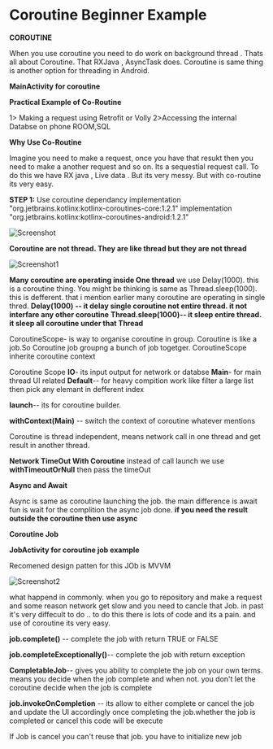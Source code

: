 # Coroutine Beginner Example
**COROUTINE**

When you use coroutine you need to do work on background thread . Thats all about Coroutine. That RXJava , AsyncTask does. Coroutine is same thing is another option for threading in Android.

**MainActivity for coroutine**

**Practical Example of Co-Routine**

1> Making a request using Retrofit or Volly
2>Accessing the internal Databse on phone ROOM,SQL

**Why Use Co-Routine**

Imagine you need to make a request, once you have that resukt then you need to make a another request and so on. Its a sequestial request call. To do this we have RX java , Live data . But its very messy. But with co-routine its very easy.

**STEP 1:**
Use coroutine dependancy
implementation "org.jetbrains.kotlinx:kotlinx-coroutines-core:1.2.1"
implementation "org.jetbrains.kotlinx:kotlinx-coroutines-android:1.2.1"

![Screenshot](https://user-images.githubusercontent.com/8407230/118372619-3dd31200-b5d0-11eb-8a01-986cfcba6adb.png)



**Coroutine are not thread. They are like thread but they are not thread** 

![Screenshot1](https://user-images.githubusercontent.com/8407230/118372683-7ecb2680-b5d0-11eb-816d-9534b39cbed7.png)

**Many coroutine are operating inside One thread**
we use Delay(1000). this is a coroutine thing. You might be thinking is same as Thread.sleep(1000).
this is defferent. that i mention earlier many coroutine are operating in single thred.
**Delay(1000) -- it delay single coroutine not entire thread. it not interfare any other coroutine**
**Thread.sleep(1000)-- it sleep entire thread. it sleep all coroutine under that Thread**


CoroutineScope- is way to organise coroutine in group. Coroutine is like a job.So Coroutine job groupng a bunch of job togetger. CoroutineScope inherite coroutine context

Coroutine Scope 
**IO**- its input output for network or databse
**Main**- for main thread UI related
**Default**-- for heavy compition work like filter a large list then pick any elemant in defferent index

**launch**-- its for coroutine builder.

**withContext(Main)** -- switch the context of coroutine whatever mentions


Coroutine is thread independent, means network call in one thread and get result in another thread.

**Network TimeOut With Coroutine**
instead of call launch we use **withTimeoutOrNull** then pass the timeOut


**Async and Await**

Async is same as coroutine launching the job. the main difference is await fun is wait for the complition the async job done. **if you need the result outside the coroutine then use async**

**Coroutine Job**

**JobActivity for coroutine job example**

Recomened design patten for this JOb is MVVM

![Screenshot2](https://user-images.githubusercontent.com/8407230/118375908-66640780-b5e2-11eb-9308-58f0842988c1.png)



what happend in commonly. when you go to repository and make a request and some reason network get slow and you need to cancle that Job. in past it's very diffecult to do .. to do this there is lots of code and its a pain. and use of coroutine its very easy.

**job.complete()** --  complete the job with return TRUE or FALSE

**job.completeExceptionally()**--  complete the job with return exception 

**CompletableJob**--   gives you ability to complete the job on your own terms. means you decide when the job complete and when not. you don't let the coroutine decide when the job is complete 

**job.invokeOnCompletion**  -- its allow to either complete or cancel the job and update the UI accordingly once completing the job.whether the job is completed or cancel this code will be execute

If Job is cancel you can't reuse that job. you have to initialize new job
